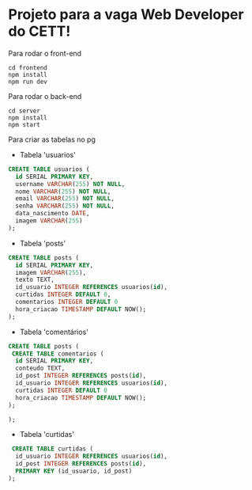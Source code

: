 # Projeto para a vaga Web Developer do CETT!

Para rodar o front-end

```terminal
cd frontend
npm install
npm run dev
```

Para rodar o back-end

```terminal
cd server
npm install
npm start
```

Para criar as tabelas no pg

- Tabela 'usuarios'

```SQL
CREATE TABLE usuarios (
  id SERIAL PRIMARY KEY,
  username VARCHAR(255) NOT NULL,
  nome VARCHAR(255) NOT NULL,
  email VARCHAR(255) NOT NULL,
  senha VARCHAR(255) NOT NULL,
  data_nascimento DATE,
  imagem VARCHAR(255)
);
```

- Tabela 'posts'

```SQL
CREATE TABLE posts (
  id SERIAL PRIMARY KEY,
  imagem VARCHAR(255),
  texto TEXT,
  id_usuario INTEGER REFERENCES usuarios(id),
  curtidas INTEGER DEFAULT 0,
  comentarios INTEGER DEFAULT 0
  hora_criacao TIMESTAMP DEFAULT NOW();
);
```

- Tabela 'comentários'

```SQL
CREATE TABLE posts (
 CREATE TABLE comentarios (
  id SERIAL PRIMARY KEY,
  conteudo TEXT,
  id_post INTEGER REFERENCES posts(id),
  id_usuario INTEGER REFERENCES usuarios(id),
  curtidas INTEGER DEFAULT 0
  hora_criacao TIMESTAMP DEFAULT NOW();
);

);
```

- Tabela 'curtidas'

```SQL
 CREATE TABLE curtidas (
  id_usuario INTEGER REFERENCES usuarios(id),
  id_post INTEGER REFERENCES posts(id),
  PRIMARY KEY (id_usuario, id_post)
);
```
